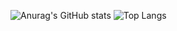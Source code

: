 

![Anurag's GitHub stats](https://github-readme-stats.vercel.app/api?username=KBT&show_icons=true&theme=radical)
![Top Langs](https://github-readme-stats.vercel.app/api/top-langs/?username=KBT&layout=compact)
